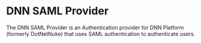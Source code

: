 # DNN SAML Provider
The DNN SAML Provider is an Authentication provider for DNN Platform (formerly DotNetNuke) that uses SAML authentication to authenticate users.
